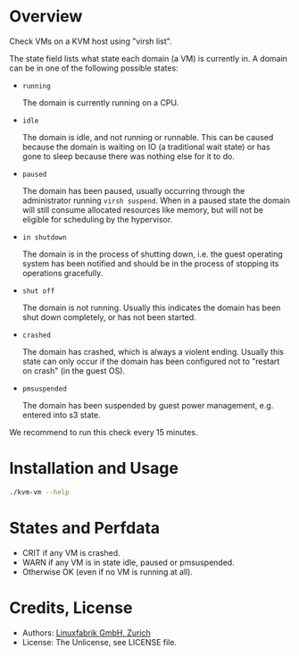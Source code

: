 # Overview

Check VMs on a KVM host using "virsh list".

The state field lists what state each domain (a VM) is currently in. A domain
can be in one of the following possible states:

* `running`

  The domain is currently running on a CPU.

* `idle`

  The domain is idle, and not running or runnable. This can be caused
  because the domain is waiting on IO (a traditional wait state) or has
  gone to sleep because there was nothing else for it to do.

* `paused`

  The domain has been paused, usually occurring through the administrator
  running `virsh suspend`.  When in a paused state the domain will still
  consume allocated resources like memory, but will not be eligible for
  scheduling by the hypervisor.

* `in shutdown`

  The domain is in the process of shutting down, i.e. the guest operating system
  has been notified and should be in the process of stopping its operations
  gracefully.

* `shut off`

  The domain is not running.  Usually this indicates the domain has been
  shut down completely, or has not been started.

* `crashed`

  The domain has crashed, which is always a violent ending.  Usually
  this state can only occur if the domain has been configured not to
  "restart on crash" (in the guest OS).

* `pmsuspended`

  The domain has been suspended by guest power management, e.g. entered
  into s3 state.

We recommend to run this check every 15 minutes.


# Installation and Usage

```bash
./kvm-vm --help
```


# States and Perfdata

* CRIT if any VM is crashed.
* WARN if any VM is in state idle, paused or pmsuspended.
* Otherwise OK (even if no VM is running at all).


# Credits, License

* Authors: [Linuxfabrik GmbH, Zurich](https://www.linuxfabrik.ch)
* License: The Unlicense, see LICENSE file.